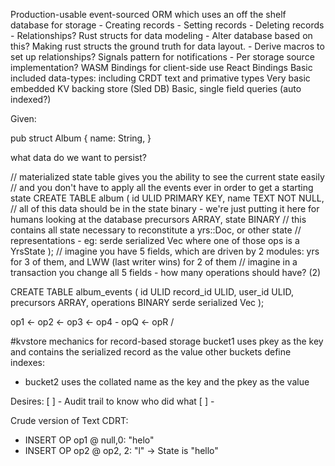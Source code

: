 Production-usable event-sourced ORM which uses an off the shelf database for storage - Creating records - Setting records - Deleting records - Relationships?
Rust structs for data modeling - Alter database based on this? Making rust structs the ground truth for data layout. - Derive macros to set up relationships?
Signals pattern for notifications - Per storage source implementation?
WASM Bindings for client-side use
React Bindings
Basic included data-types: including CRDT text and primative types
Very basic embedded KV backing store (Sled DB)
Basic, single field queries (auto indexed?)

Given:

pub struct Album {
name: String,
}

what data do we want to persist?

// materialized state table gives you the ability to see the current state easily
// and you don't have to apply all the events ever in order to get a starting state
CREATE TABLE album (
id ULID PRIMARY KEY,
name TEXT NOT NULL, // all of this data should be in the state binary - we're just putting it here for humans looking at the database
precursors ARRAY<ULID>,
state BINARY // this contains all state necessary to reconstitute a yrs::Doc, or other state
// representations - eg: serde serialized Vec<TypeModuleState> where one of those ops is a YrsState
);
// imagine you have 5 fields, which are driven by 2 modules: yrs for 3 of them, and LWW (last writer wins) for 2 of them
// imagine in a transaction you change all 5 fields - how many operations should have? (2)

CREATE TABLE album_events (
id ULID
record_id ULID,
user_id ULID,
precursors ARRAY<ULID>,
operations BINARY serde serialized Vec<TypeModuleOp>
);

op1 <- op2 <- op3 <- op4
\- opQ <- opR /

#kvstore mechanics for record-based storage
bucket1 uses pkey as the key and contains the serialized record as the value
other buckets define indexes:

- bucket2 uses the collated name as the key and the pkey as the value

Desires:
[ ] - Audit trail to know who did what
[ ] -

Crude version of Text CDRT:

- INSERT OP op1 @ null,0: "helo"
- INSERT OP op2 @ op2, 2: "l" -> State is "hello"
